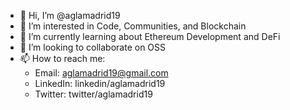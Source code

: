 - 👋 Hi, I’m @aglamadrid19
- 👀 I’m interested in Code, Communities, and Blockchain
- 🌱 I’m currently learning about Ethereum Development and DeFi
- 💞️ I’m looking to collaborate on OSS
- 📫 How to reach me:
  - Email: aglamadrid19@gmail.com
  - LinkedIn: linkedin/aglamadrid19
  - Twitter: twitter/aglamadrid19

<!---
aglamadrid19/aglamadrid19 is a ✨ special ✨ repository because its `README.md` (this file) appears on your GitHub profile.
You can click the Preview link to take a look at your changes.
--->
